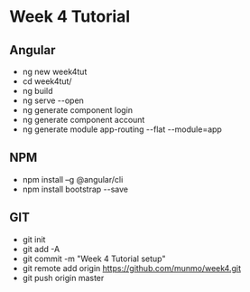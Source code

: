 # Week 4 Tutorial

## Angular
+ ng new week4tut
+ cd week4tut/
+ ng build
+ ng serve --open
+ ng generate component login
+ ng generate component account
+ ng generate module app-routing --flat --module=app

## NPM
+ npm install –g @angular/cli
+ npm install bootstrap --save
## GIT

+ git init
+ git add -A
+ git commit -m "Week 4 Tutorial setup"
+ git remote add origin https://github.com/munmo/week4.git
+ git push origin master